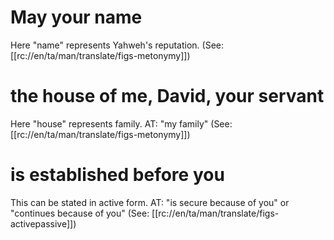 # May your name

Here "name" represents Yahweh's reputation. (See: [[rc://en/ta/man/translate/figs-metonymy]])

# the house of me, David, your servant

Here "house" represents family. AT: "my family" (See: [[rc://en/ta/man/translate/figs-metonymy]])

# is established before you

This can be stated in active form. AT: "is secure because of you" or "continues because of you" (See: [[rc://en/ta/man/translate/figs-activepassive]])

